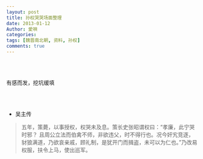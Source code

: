 ```yaml
---
layout: post
title: 孙权哭哭场面整理
date: 2013-01-12
Author: 愛唄
categories: 
tags: [魏晋南北朝, 资料, 孙权]
comments: true
--- 
```


<br>
<br>

有感而发，挖坑缓填

<br>
<br>

* 吴主传

>五年，策薨，以事授权，权哭未及息。策长史张昭谓权曰：“孝廉，此宁哭时邪？  且周公立法而伯禽不师，非欲违父，时不得行也。况今奸宄竞逐，豺狼满道，乃欲哀亲戚，顾礼制，是犹开门而揖盗，未可以为仁也。”乃改易权服，扶令上马，使出巡军。

<br>
